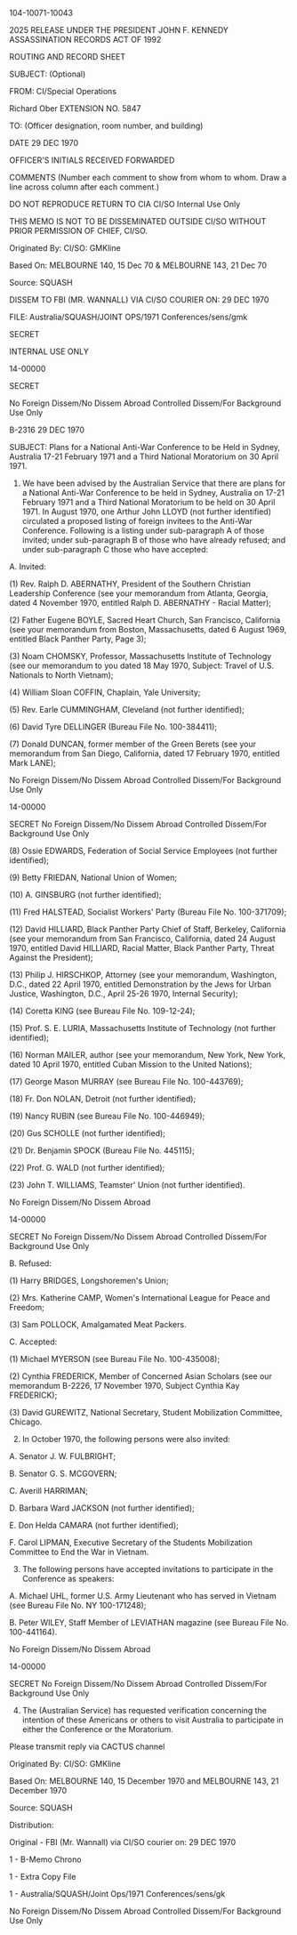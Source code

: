 104-10071-10043

2025 RELEASE UNDER THE PRESIDENT JOHN F. KENNEDY ASSASSINATION RECORDS ACT OF 1992

ROUTING AND RECORD SHEET

SUBJECT: (Optional)

FROM: CI/Special Operations

Richard Ober EXTENSION NO. 5847

TO: (Officer designation, room number, and building)

DATE 29 DEC 1970

OFFICER'S INITIALS RECEIVED FORWARDED

COMMENTS (Number each comment to show from whom to whom. Draw a line across column after each comment.)

DO NOT REPRODUCE
RETURN TO CIA
CI/SO Internal Use Only

THIS MEMO IS NOT TO BE DISSEMINATED OUTSIDE CI/SO WITHOUT PRIOR PERMISSION OF CHIEF, CI/SO.

Originated By: CI/SO: GMKline

Based On: MELBOURNE 140, 15 Dec 70 & MELBOURNE 143, 21 Dec 70

Source: SQUASH

DISSEM TO FBI (MR. WANNALL) VIA CI/SO COURIER ON: 29 DEC 1970

FILE: Australia/SQUASH/JOINT OPS/1971 Conferences/sens/gmk

SECRET

INTERNAL USE ONLY

14-00000

SECRET

No Foreign Dissem/No Dissem Abroad
Controlled Dissem/For Background Use Only

B-2316
29 DEC 1970

SUBJECT: Plans for a National Anti-War Conference to be Held in Sydney, Australia 17-21 February 1971 and a Third National Moratorium on 30 April 1971.

1. We have been advised by the Australian Service that there are plans for a National Anti-War Conference to be held in Sydney, Australia on 17-21 February 1971 and a Third National Moratorium to be held on 30 April 1971. In August 1970, one Arthur John LLOYD (not further identified) circulated a proposed listing of foreign invitees to the Anti-War Conference. Following is a listing under sub-paragraph A of those invited; under sub-paragraph B of those who have already refused; and under sub-paragraph C those who have accepted:

A. Invited:

(1) Rev. Ralph D. ABERNATHY, President of the Southern Christian Leadership Conference (see your memorandum from Atlanta, Georgia, dated 4 November 1970, entitled Ralph D. ABERNATHY - Racial Matter);

(2) Father Eugene BOYLE, Sacred Heart Church, San Francisco, California (see your memorandum from Boston, Massachusetts, dated 6 August 1969, entitled Black Panther Party, Page 3);

(3) Noam CHOMSKY, Professor, Massachusetts Institute of Technology (see our memorandum to you dated 18 May 1970, Subject: Travel of U.S. Nationals to North Vietnam);

(4) William Sloan COFFIN, Chaplain, Yale University;

(5) Rev. Earle CUMMINGHAM, Cleveland (not further identified);

(6) David Tyre DELLINGER (Bureau File No. 100-384411);

(7) Donald DUNCAN, former member of the Green Berets (see your memorandum from San Diego, California, dated 17 February 1970, entitled Mark LANE);

No Foreign Dissem/No Dissem Abroad
Controlled Dissem/For Background Use Only

14-00000

SECRET
No Foreign Dissem/No Dissem Abroad
Controlled Dissem/For Background Use Only

(8) Ossie EDWARDS, Federation of Social Service Employees (not further identified);

(9) Betty FRIEDAN, National Union of Women;

(10) A. GINSBURG (not further identified);

(11) Fred HALSTEAD, Socialist Workers' Party (Bureau File No. 100-371709);

(12) David HILLIARD, Black Panther Party Chief of Staff, Berkeley, California (see your memorandum from San Francisco, California, dated 24 August 1970, entitled David HILLIARD, Racial Matter, Black Panther Party, Threat Against the President);

(13) Philip J. HIRSCHKOP, Attorney (see your memorandum, Washington, D.C., dated 22 April 1970, entitled Demonstration by the Jews for Urban Justice, Washington, D.C., April 25-26 1970, Internal Security);

(14) Coretta KING (see Bureau File No. 109-12-24);

(15) Prof. S. E. LURIA, Massachusetts Institute of Technology (not further identified);

(16) Norman MAILER, author (see your memorandum, New York, New York, dated 10 April 1970, entitled Cuban Mission to the United Nations);

(17) George Mason MURRAY (see Bureau File No. 100-443769);

(18) Fr. Don NOLAN, Detroit (not further identified);

(19) Nancy RUBIN (see Bureau File No. 100-446949);

(20) Gus SCHOLLE (not further identified);

(21) Dr. Benjamin SPOCK (Bureau File No. 445115);

(22) Prof. G. WALD (not further identified);

(23) John T. WILLIAMS, Teamster' Union (not further identified).

No Foreign Dissem/No Dissem Abroad

14-00000

SECRET
No Foreign Dissem/No Dissem Abroad
Controlled Dissem/For Background Use Only

B. Refused:

(1) Harry BRIDGES, Longshoremen's Union;

(2) Mrs. Katherine CAMP, Women's International League for Peace and Freedom;

(3) Sam POLLOCK, Amalgamated Meat Packers.

C. Accepted:

(1) Michael MYERSON (see Bureau File No. 100-435008);

(2) Cynthia FREDERICK, Member of Concerned Asian Scholars (see our memorandum B-2226, 17 November 1970, Subject Cynthia Kay FREDERICK);

(3) David GUREWITZ, National Secretary, Student Mobilization Committee, Chicago.

2. In October 1970, the following persons were also invited:

A. Senator J. W. FULBRIGHT;

B. Senator G. S. MCGOVERN;

C. Averill HARRIMAN;

D. Barbara Ward JACKSON (not further identified);

E. Don Helda CAMARA (not further identified);

F. Carol LIPMAN, Executive Secretary of the Students Mobilization Committee to End the War in Vietnam.

3. The following persons have accepted invitations to participate in the Conference as speakers:

A. Michael UHL, former U.S. Army Lieutenant who has served in Vietnam (see Bureau File No. NY 100-171248);

B. Peter WILEY, Staff Member of LEVIATHAN magazine (see Bureau File No. 100-441164).

No Foreign Dissem/No Dissem Abroad

14-00000

SECRET
No Foreign Dissem/No Dissem Abroad
Controlled Dissem/For Background Use Only

4. The (Australian Service) has requested verification concerning the intention of these Americans or others to visit Australia to participate in either the Conference or the Moratorium.

Please transmit reply via CACTUS channel

Originated By: CI/SO: GMKline

Based On: MELBOURNE 140, 15 December 1970 and MELBOURNE 143, 21 December 1970

Source: SQUASH

Distribution:

Original - FBI (Mr. Wannall) via CI/SO courier on: 29 DEC 1970

1 - B-Memo Chrono

1 - Extra Copy File

1 - Australia/SQUASH/Joint Ops/1971 Conferences/sens/gk

No Foreign Dissem/No Dissem Abroad
Controlled Dissem/For Background Use Only
